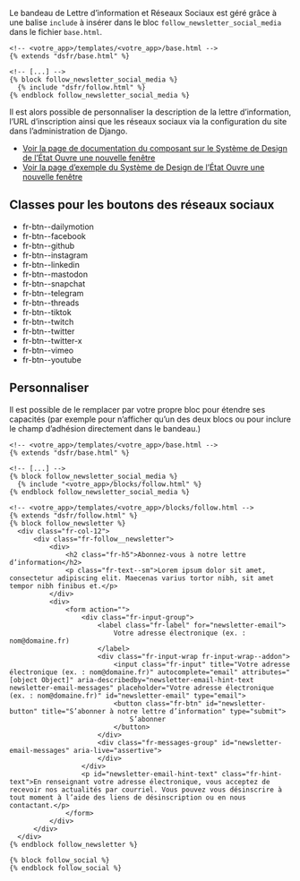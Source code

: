 Le bandeau de Lettre d’information et Réseaux Sociaux est géré grâce à une balise `include` à insérer dans le bloc `follow_newsletter_social_media` dans le fichier `base.html`.

```{.django}
<!-- <votre_app>/templates/<votre_app>/base.html -->
{% extends "dsfr/base.html" %}

<!-- [...] -->
{% block follow_newsletter_social_media %}
  {% include "dsfr/follow.html" %}
{% endblock follow_newsletter_social_media %}

```

Il est alors possible de personnaliser la description de la lettre d’information, l’URL d’inscription ainsi que les réseaux sociaux via la configuration du site dans l’administration de Django.

- <a class="fr-link fr-icon-external-link-line fr-link--icon-right fr-link--lg" href="https://www.systeme-de-design.gouv.fr/elements-d-interface/composants/pied-de-page" target="_blank" rel="noopener noreferrer">
        Voir la page de documentation du composant sur le Système de Design de l’État
        <span class="fr-sr-only">Ouvre une nouvelle fenêtre</span>
  </a>
- <a class="fr-link fr-icon-external-link-line fr-link--icon-right fr-link--lg" href="https://main--ds-gouv.netlify.app/example/component/footer/" target="_blank" rel="noopener noreferrer">
        Voir la page d’exemple du Système de Design de l’État
        <span class="fr-sr-only">Ouvre une nouvelle fenêtre</span>
  </a>

## Classes pour les boutons des réseaux sociaux

- fr-btn--dailymotion
- fr-btn--facebook
- fr-btn--github
- fr-btn--instagram
- fr-btn--linkedin
- fr-btn--mastodon
- fr-btn--snapchat
- fr-btn--telegram
- fr-btn--threads
- fr-btn--tiktok
- fr-btn--twitch
- fr-btn--twitter
- fr-btn--twitter-x
- fr-btn--vimeo
- fr-btn--youtube

## Personnaliser
Il est possible de le remplacer par votre propre bloc pour étendre ses capacités (par exemple pour n’afficher qu’un des deux blocs ou pour inclure le champ d’adhésion directement dans le bandeau.)

```{.django}
<!-- <votre_app>/templates/<votre_app>/base.html -->
{% extends "dsfr/base.html" %}

<!-- [...] -->
{% block follow_newsletter_social_media %}
  {% include "<votre_app>/blocks/follow.html" %}
{% endblock follow_newsletter_social_media %}

```

```
<!-- <votre_app>/templates/<votre_app>/blocks/follow.html -->
{% extends "dsfr/follow.html" %}
{% block follow_newsletter %}
  <div class="fr-col-12">
      <div class="fr-follow__newsletter">
          <div>
              <h2 class="fr-h5">Abonnez-vous à notre lettre d’information</h2>
              <p class="fr-text--sm">Lorem ipsum dolor sit amet, consectetur adipiscing elit. Maecenas varius tortor nibh, sit amet tempor nibh finibus et.</p>
          </div>
          <div>
              <form action="">
                  <div class="fr-input-group">
                      <label class="fr-label" for="newsletter-email">
                          Votre adresse électronique (ex. : nom@domaine.fr)
                      </label>
                      <div class="fr-input-wrap fr-input-wrap--addon">
                          <input class="fr-input" title="Votre adresse électronique (ex. : nom@domaine.fr)" autocomplete="email" attributes="[object Object]" aria-describedby="newsletter-email-hint-text newsletter-email-messages" placeholder="Votre adresse électronique (ex. : nom@domaine.fr)" id="newsletter-email" type="email">
                          <button class="fr-btn" id="newsletter-button" title="S’abonner à notre lettre d’information" type="submit">
                              S’abonner
                          </button>
                      </div>
                      <div class="fr-messages-group" id="newsletter-email-messages" aria-live="assertive">
                      </div>
                  </div>
                  <p id="newsletter-email-hint-text" class="fr-hint-text">En renseignant votre adresse électronique, vous acceptez de recevoir nos actualités par courriel. Vous pouvez vous désinscrire à tout moment à l’aide des liens de désinscription ou en nous contactant.</p>
              </form>
          </div>
      </div>
  </div>
{% endblock follow_newsletter %}

{% block follow_social %}
{% endblock follow_social %}
```
